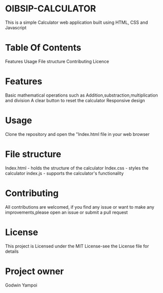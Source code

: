 # OIBSIP-CALCULATOR

This is a simple Calculator web application built using  HTML, CSS and Javascript

# Table Of Contents

Features
Usage
File structure
Contributing
Licence

# Features

Basic mathematical operations such as Addition,substraction,multiplication and division
A clear button to reset the calculator
Responsive design

# Usage

Clone the repository and open the "Index.html file in your web browser

# File structure

Index.html - holds the structure of the calculator
Index.css - styles the calculator
index.js - supports the calculator's functionality

# Contributing
All contributions are welcomed, if you find any issue or want to make any improvements,please open an issue or submit a pull request

# License

This project is Licensed under the MIT License-see the License file for details

# Project owner

Godwin Yampoi